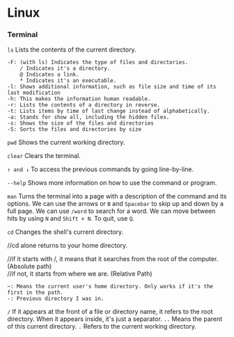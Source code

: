 # Linux
### Terminal

`ls` Lists the contents of the current directory.

```
-F: (with ls) Indicates the type of files and directories.
	/ Indicates it's a directory.
	@ Indicates a link.
	* Indicates it's an executable.
-l: Shows additional information, such as file size and time of its last modification
-h: This makes the information human readable.
-r: Lists the contents of a directory in reverse.
-t: Lists items by time of last change instead of alphabetically.
-a: Stands for show all, including the hidden files.
-s: Shows the size of the files and directories
-S: Sorts the files and directories by size
```

`pwd` Shows the current working directory.

`clear` Clears the terminal.

`↑ and ↓` To access the previous commands by going line-by-line.

`--help` Shows more information on how to use the command or program.

`man` Turns the terminal into a page with a description of the command and its options. We can use the arrows or `B` and `Spacebar` to skip up and down by a full page. We can use `/word` to search for a word. We can move between hits by using `N` and `Shift + N`. To quit, use `Q`.

`cd` Changes the shell's current directory.

//cd alone returns to your home directory.

//if it starts with /, it means that it searches from the root of the computer. (Absolute path)  
//if not, it starts from where we are. (Relative Path)

```
~: Means the current user's home directory. Only works if it's the first in the path.
-: Previous directory I was in.
```

`/` If it appears at the front of a file or directory name, it refers to the root directory. When it appears inside, it's just a separator.
`..` Means the parent of this current directory. 
`.` Refers to the current working directory.


